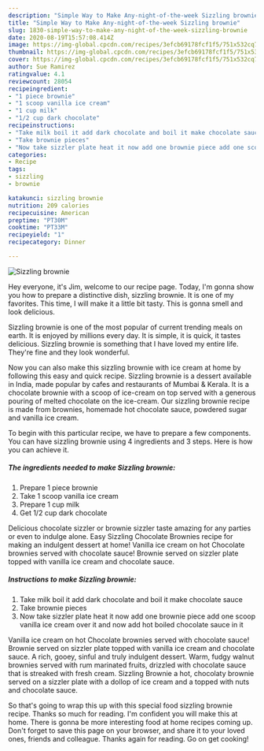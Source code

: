 ```yaml
---
description: "Simple Way to Make Any-night-of-the-week Sizzling brownie"
title: "Simple Way to Make Any-night-of-the-week Sizzling brownie"
slug: 1830-simple-way-to-make-any-night-of-the-week-sizzling-brownie
date: 2020-08-19T15:57:08.414Z
image: https://img-global.cpcdn.com/recipes/3efcb69178fcf1f5/751x532cq70/sizzling-brownie-recipe-main-photo.jpg
thumbnail: https://img-global.cpcdn.com/recipes/3efcb69178fcf1f5/751x532cq70/sizzling-brownie-recipe-main-photo.jpg
cover: https://img-global.cpcdn.com/recipes/3efcb69178fcf1f5/751x532cq70/sizzling-brownie-recipe-main-photo.jpg
author: Sue Ramirez
ratingvalue: 4.1
reviewcount: 28054
recipeingredient:
- "1 piece brownie"
- "1 scoop vanilla ice cream"
- "1 cup milk"
- "1/2 cup dark chocolate"
recipeinstructions:
- "Take milk boil it add dark chocolate and boil it make chocolate sauce"
- "Take brownie pieces"
- "Now take sizzler plate heat it now add one brownie piece add one scoop vanilla ice cream over it and now add hot boiled chocolate sauce in it"
categories:
- Recipe
tags:
- sizzling
- brownie

katakunci: sizzling brownie 
nutrition: 209 calories
recipecuisine: American
preptime: "PT30M"
cooktime: "PT33M"
recipeyield: "1"
recipecategory: Dinner

---
```



![Sizzling brownie](https://img-global.cpcdn.com/recipes/3efcb69178fcf1f5/751x532cq70/sizzling-brownie-recipe-main-photo.jpg)

Hey everyone, it's Jim, welcome to our recipe page. Today, I'm gonna show you how to prepare a distinctive dish, sizzling brownie. It is one of my favorites. This time, I will make it a little bit tasty. This is gonna smell and look delicious.

Sizzling brownie is one of the most popular of current trending meals on earth. It is enjoyed by millions every day. It is simple, it is quick, it tastes delicious. Sizzling brownie is something that I have loved my entire life. They're fine and they look wonderful.

Now you can also make this sizzling brownie with ice cream at home by following this easy and quick recipe. Sizzling brownie is a dessert available in India, made popular by cafes and restaurants of Mumbai &amp; Kerala. It is a chocolate brownie with a scoop of ice-cream on top served with a generous pouring of melted chocolate on the ice-cream. Our sizzling brownie recipe is made from brownies, homemade hot chocolate sauce, powdered sugar and vanilla ice cream.


To begin with this particular recipe, we have to prepare a few components. You can have sizzling brownie using 4 ingredients and 3 steps. Here is how you can achieve it.

<!--inarticleads1-->

##### The ingredients needed to make Sizzling brownie:

1. Prepare 1 piece brownie
1. Take 1 scoop vanilla ice cream
1. Prepare 1 cup milk
1. Get 1/2 cup dark chocolate


Delicious chocolate sizzler or brownie sizzler taste amazing for any parties or even to indulge alone. Easy Sizzling Chocolate Brownies recipe for making an indulgent dessert at home! Vanilla ice cream on hot Chocolate brownies served with chocolate sauce! Brownie served on sizzler plate topped with vanilla ice cream and chocolate sauce. 

<!--inarticleads2-->

##### Instructions to make Sizzling brownie:

1. Take milk boil it add dark chocolate and boil it make chocolate sauce
1. Take brownie pieces
1. Now take sizzler plate heat it now add one brownie piece add one scoop vanilla ice cream over it and now add hot boiled chocolate sauce in it


Vanilla ice cream on hot Chocolate brownies served with chocolate sauce! Brownie served on sizzler plate topped with vanilla ice cream and chocolate sauce. A rich, gooey, sinful and truly indulgent dessert. Warm, fudgy walnut brownies served with rum marinated fruits, drizzled with chocolate sauce that is streaked with fresh cream. Sizzling Brownie a hot, chocolaty brownie served on a sizzler plate with a dollop of ice cream and a topped with nuts and chocolate sauce. 

So that's going to wrap this up with this special food sizzling brownie recipe. Thanks so much for reading. I'm confident you will make this at home. There is gonna be more interesting food at home recipes coming up. Don't forget to save this page on your browser, and share it to your loved ones, friends and colleague. Thanks again for reading. Go on get cooking!

